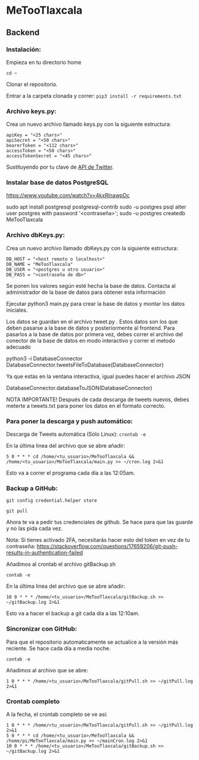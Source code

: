 # MeTooTlaxcala

## Backend

### Instalación:

Empieza en tu directorio home 

```cd ~```

Clonar el repositorio.

Entrar a la carpeta clonada y correr: 
  ```pip3 install -r requirements.txt```
  
### Archivo keys.py:

Crea un nuevo archivo llamado keys.py con la siguiente estructura:

```
apiKey = "<25 chars>"
apiSecret = "<50 chars>"
bearerToken = "<112 chars>"
accessToken = "<50 chars>"
accessTokenSecret = "<45 chars>"
```
Sustituyendo <X chars> por tu clave de [API de Twitter](https://developer.twitter.com/en/portal/dashboard).

  ### Instalar base de datos PostgreSQL
  https://www.youtube.com/watch?v=4kxRlnawpDc
  
  sudo apt install postgresql postgresql-contrib
  sudo -u postgres psql
    alter user postgres with password '<contraseña>';
  sudo -u postgres createdb MeTooTlaxcala
  
### Archivo dbKeys.py:

Crea un nuevo archivo llamado dbKeys.py con la siguiente estructura:

```
DB_HOST = "<host remoto o localhost>"
DB_NAME = "MeTooTlaxcala"
DB_USER = "<postgres u otro usuario>"
DB_PASS = "<contraseña de db>"
```
Se ponen los valores según esté hecha la base de datos. Contacta al administrador de la base de datos para obtener esta información
  
Ejecutar python3 main.py para crear la base de datos y montar los datos iniciales.
  
Los datos se guardan en el archivo tweet.py . Estos datos son los que deben pasarse a la base de datos y posteriormente al frontend.
  Para pasarlos a la base de datos por primera vez, debes correr el archivo del conector de la base de datos en modo interactivo y correr el metodo adecuado
  
  python3 -i DatabaseConnector
  DatabaseConnector.tweetsFileToDatabase(DatabaseConnector)
  
  Ya que estás en la ventana interactiva, igual puedes hacer el archivo JSON
  
  DatabaseConnector.databaseToJSON(DatabaseConnector)
  
NOTA IMPORTANTE!
  Después de cada descarga de tweets nuevos, debes meterte a tweets.txt para poner los datos en el formato correcto.
  
  

### Para poner la descarga y push automático:

Descarga de Tweets automática (Sólo Linux):
```crontab -e ```
    
En la última linea del archivo que se abre añadir:
    
```5 0 * * * cd /home/<tu_usuario>/MeTooTlaxcala && /home/<tu_usuario>/MeTooTlaxcala/main.py >> ~/cron.log 2>&1```
    
Esto va a correr el programa cada día a las 12:05am.


### Backup a GitHub:

```git config credential.helper store```

```git pull```

Ahora te va a pedir tus credenciales de github. Se hace para que las guarde y no las pida cada vez.
  
  Nota: Si tienes activado 2FA, necesitarás hacer esto del token en vez de tu contraseña: https://stackoverflow.com/questions/17659206/git-push-results-in-authentication-failed

Añadimos al crontab el archivo gitBackup.sh

```contab -e ```

En la última linea del archivo que se abre añadir:

```10 0 * * * /home/<tu_usuario>/MeTooTlaxcala/gitBackup.sh >> ~/gitBackup.log 2>&1```

Esto va a hacer el backup a git cada día a las 12:10am.
  
  
### Sincronizar con GitHub:  
Para que el repositorio automaticamente se actualice a la versión más reciente.
Se hace cada día a media noche.
  
  ```contab -e ```
  
  Añadimos al archivo que se abre:
  
  ```1 0 * * * /home/<tu_usuario>/MeTooTlaxcala/gitPull.sh >> ~/gitPull.log 2>&1```
  
  ### Crontab completo
A la fecha, el crontab completo se ve así:
  ```
  1 0 * * * /home/<tu_usuario>/MeTooTlaxcala/gitPull.sh >> ~/gitPull.log 2>&1
  5 0 * * * cd /home/<tu_usuario>/MeTooTlaxcala && /home/pi/MeTooTlaxcala/main.py >> ~/mainCron.log 2>&1
  10 0 * * * /home/<tu_usuario>/MeTooTlaxcala/gitBackup.sh >> ~/gitBackup.log 2>&1


